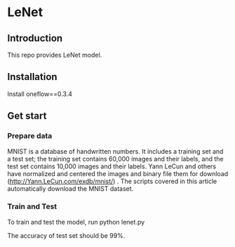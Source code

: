 # LeNet

## Introduction

This repo provides LeNet model.

## Installation

Install oneflow==0.3.4

## Get start

### Prepare data

MNIST is a database of handwritten numbers. It includes a training set and a test set; the training set contains 60,000 images and their labels, and the test set contains 10,000 images and their labels. Yann LeCun and others have normalized and centered the images and binary file them for download (http://Yann.LeCun.com/exdb/mnist/) . The scripts covered in this article automatically download the MNIST dataset.

### Train and Test

To train and test the model, run python lenet.py

The accuracy of test set should be 99%.
